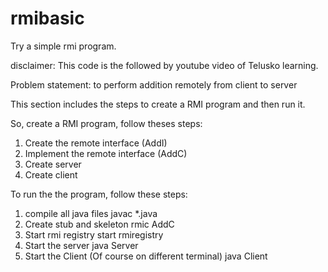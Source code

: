 # rmibasic
Try a simple rmi program.

disclaimer: This code is the followed by youtube video of Telusko learning.

Problem statement: to perform addition remotely from client to server

This section includes the steps to create a RMI program and then run it.

So, create a RMI program, follow theses steps:

1. Create the remote interface (AddI)
2. Implement the remote interface (AddC)
3. Create server
4. Create client

To run the the program, follow these steps: 

1. compile all java files 
	javac *.java
2. Create stub and skeleton
	rmic AddC
3. Start rmi registry
	start rmiregistry
4. Start the server 
	java Server
5. Start the Client (Of course on different terminal)
	java Client





